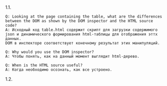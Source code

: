 1.1.

	Q: Looking at the page containing the table, what are the differences between the DOM as shown by the DOM inspector and the HTML source code?
	A: Исходный код table.html содержит скрипт для загрузки содержимого json и динамического формирования html-таблицы для отображения эттх данных.
	DOM в инспекторе соответствует конечному результат этих манипуляций.

	Q: Why would you use the DOM inspector? 
	A: Чтобы понять, как на данный момент выглядит html-дерево. 
 		
	Q: When is the HTML source useful?
	A: Когда необходимо осознать, как все устроено.

1.2.
	
